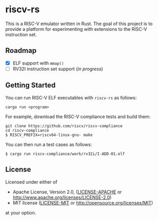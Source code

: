# riscv-rs

This is a RISC-V emulator written in Rust.
The goal of this project is to provide a platform for experimenting with extensions to the RISC-V instruction set.

## Roadmap

* [x] ELF support with `mmap()`
* [ ] RV32I instruction set support (_in progress_)

## Getting Started

You can run RISC-V ELF executables with `riscv-rs` as follows:

```
cargo run <program>
```

For example, download the RISC-V compliance tests and build them:

```
git clone https://github.com/riscv/riscv-compliance
cd riscv-compliance
$ RISCV_PREFIX=riscv64-linux-gnu- make
```

You can then run a test cases as follows:

```
$ cargo run riscv-compliance/work/rv32i/I-ADD-01.elf
```

## License

Licensed under either of

 * Apache License, Version 2.0, ([LICENSE-APACHE](LICENSE-APACHE) or http://www.apache.org/licenses/LICENSE-2.0)
 * MIT license ([LICENSE-MIT](LICENSE-MIT) or http://opensource.org/licenses/MIT)

at your option.
